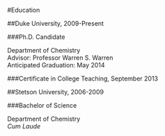 #Education

##Duke University, 2009-Present

###Ph.D. Candidate

Department of Chemistry
<br>
Advisor: Professor Warren S. Warren
<br>
Anticipated Graduation: May 2014

###Certificate in College Teaching, September 2013

##Stetson University, 2006-2009

###Bachelor of Science 

Department of Chemistry
<br>
*Cum Laude*

